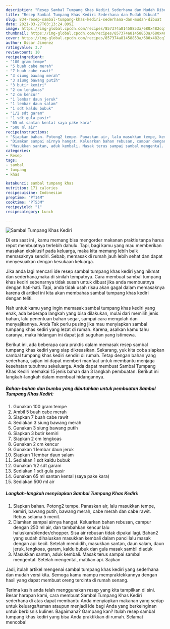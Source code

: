 ```yaml
---
description: "Resep Sambal Tumpang Khas Kediri Sederhana dan Mudah Dibuat"
title: "Resep Sambal Tumpang Khas Kediri Sederhana dan Mudah Dibuat"
slug: 834-resep-sambal-tumpang-khas-kediri-sederhana-dan-mudah-dibuat
date: 2021-03-27T03:13:24.899Z
image: https://img-global.cpcdn.com/recipes/857374a81458853a/680x482cq70/sambal-tumpang-khas-kediri-foto-resep-utama.jpg
thumbnail: https://img-global.cpcdn.com/recipes/857374a81458853a/680x482cq70/sambal-tumpang-khas-kediri-foto-resep-utama.jpg
cover: https://img-global.cpcdn.com/recipes/857374a81458853a/680x482cq70/sambal-tumpang-khas-kediri-foto-resep-utama.jpg
author: Oscar Jimenez
ratingvalue: 3.7
reviewcount: 10
recipeingredient:
- "100 gram tempe"
- "5 buah cabe merah"
- "7 buah cabe rawit"
- "3 siung bawang merah"
- "3 siung bawang putih"
- "3 butir kemiri"
- "2 cm lengkoas"
- "2 cm kencur"
- "1 lembar daun jeruk"
- "1 lembar daun salam"
- "1 sdt kaldu bubuk"
- "1/2 sdt garam"
- "1 sdt gula pasir"
- "65 ml santan kental saya pake kara"
- "500 ml air"
recipeinstructions:
- "Siapkan bahan. Potong2 tempe. Panaskan air, lalu masukkan tempe, kemiri, bawang putih, bawang merah, cabe merah dan cabe rawit. Rebus selama 5 menit."
- "Diamkan sampai airnya hangat. Keluarkan bahan rebusan, campur dengan 250 ml air, dan tambahkan kencur lalu haluskan/blender/chopper. Sisa air rebusan tidak dipakai lagi. Bahan2 yang sudah dihaluskan masukkan kembali dalam panci lalu masak dengan api kecil. Setelah mendidih, masukkan santan, daun salam, daun jeruk, lengkoas, garam, kaldu bubuk dan gula masak sambil diaduk"
- "Masukkan santan, aduk kembali. Masak terus sampai sambal mengental. Setelah mengental, matikan api. Sajikan"
categories:
- Resep
tags:
- sambal
- tumpang
- khas

katakunci: sambal tumpang khas 
nutrition: 171 calories
recipecuisine: Indonesian
preptime: "PT14M"
cooktime: "PT53M"
recipeyield: "1"
recipecategory: Lunch

---
```



![Sambal Tumpang Khas Kediri](https://img-global.cpcdn.com/recipes/857374a81458853a/680x482cq70/sambal-tumpang-khas-kediri-foto-resep-utama.jpg)

Di era  saat ini , kamu memang bisa mengorder makanan praktis tanpa harus repot membuatnya terlebih dahulu. Tapi, bagi kamu yang mau memberikan masakan eksklusif pada keluarga, maka kita memang lebih baik memasaknya sendiri. Sebab, memasak di rumah jauh lebih sehat dan dapat menyesuaikan dengan kesukaan keluarga.

Jika anda lagi mencari ide resep sambal tumpang khas kediri yang nikmat dan sederhana,maka di sinilah tempatnya. Cara membuat sambal tumpang khas kediri  sebenarnya tidak susah untuk dibuat jika anda membuatnya dengan hati-hati. Tapi, anda tidak usah risau akan gagal dalam memasaknya 
karena di artikel ini kita akan membahas sambal tumpang khas kediri dengan teliti.  



Nah untuk kamu yang ingin memasak sambal tumpang khas kediri yang enak, ada beberapa langkah yang bisa dilakukan, mulai dari memilih jenis bahan, lalu penentuan bahan segar, sampai cara mengolah dan menyajikannya. Anda Tak perlu pusing jika mau menyiapkan sambal tumpang khas kediri yang lezat di rumah. Karena, asalkan kamu  tahu caranya, maka hidangan ini dapat jadi suguhan yang istimewa.

Berikut ini, ada beberapa cara praktis  dalam memasak resep sambal tumpang khas kediri yang siap dikreasikan. Sekarang, yuk kita coba siapkan sambal tumpang khas kediri sendiri di rumah. Tetap dengan bahan yang sederhana, sajian ini dapat memberi manfaat untuk membantu menjaga kesehatan tubuhmu sekeluarga. Anda dapat membuat Sambal Tumpang Khas Kediri memakai 15 jenis bahan dan 3 langkah pembuatan. Berikut ini langkah-langkah dalam membuat hidangannya.

<!--inarticleads1-->

##### Bahan-bahan dan bumbu yang dibutuhkan untuk pembuatan Sambal Tumpang Khas Kediri:

1. Gunakan 100 gram tempe
1. Ambil 5 buah cabe merah
1. Siapkan 7 buah cabe rawit
1. Sediakan 3 siung bawang merah
1. Gunakan 3 siung bawang putih
1. Siapkan 3 butir kemiri
1. Siapkan 2 cm lengkoas
1. Gunakan 2 cm kencur
1. Gunakan 1 lembar daun jeruk
1. Siapkan 1 lembar daun salam
1. Sediakan 1 sdt kaldu bubuk
1. Gunakan 1/2 sdt garam
1. Sediakan 1 sdt gula pasir
1. Gunakan 65 ml santan kental (saya pake kara)
1. Sediakan 500 ml air




<!--inarticleads2-->

##### Langkah-langkah menyiapkan Sambal Tumpang Khas Kediri:

1. Siapkan bahan. Potong2 tempe. Panaskan air, lalu masukkan tempe, kemiri, bawang putih, bawang merah, cabe merah dan cabe rawit. Rebus selama 5 menit.
1. Diamkan sampai airnya hangat. Keluarkan bahan rebusan, campur dengan 250 ml air, dan tambahkan kencur lalu haluskan/blender/chopper. Sisa air rebusan tidak dipakai lagi. Bahan2 yang sudah dihaluskan masukkan kembali dalam panci lalu masak dengan api kecil. Setelah mendidih, masukkan santan, daun salam, daun jeruk, lengkoas, garam, kaldu bubuk dan gula masak sambil diaduk
1. Masukkan santan, aduk kembali. Masak terus sampai sambal mengental. Setelah mengental, matikan api. Sajikan




Jadi, itulah artikel mengenai  sambal tumpang khas kediri  yang sederhana dan mudah versi kita. Semoga kamu mampu mempraktekkannya dengan hasil yang dapat membuat oreng tercinta di rumah senang. 

Terima kasih anda telah menggunakan resep yang kita tampilkan di sini. Besar harapan kami, cara membuat  Sambal Tumpang Khas Kediri sederhana di atas dapat membantu Anda menyiapkan makanan yang sedap untuk keluarga/teman ataupun menjadi ide bagi Anda yang berkeinginan untuk berbisnis kuliner. Bagaimana? Gampang kan? Itulah resep sambal tumpang khas kediri yang bisa Anda praktikkan di rumah. Selamat mencoba!


